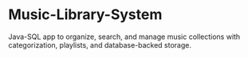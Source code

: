 # Music-Library-System
Java-SQL app to organize, search, and manage music collections with categorization, playlists, and  database-backed storage. 
